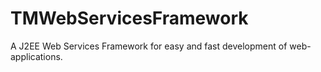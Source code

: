 # TMWebServicesFramework
A J2EE Web Services Framework for easy and fast development of web-applications.
